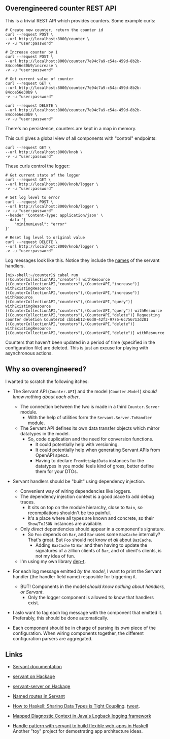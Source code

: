 Overengineered counter REST API
-------------------------------

This is a trivial REST API which provides counters. Some example curls:

    # Create new counter, return the counter id
    curl --request POST \
    --url http://localhost:8000/counter \
    -v -u "user:password"

    # Increase counter by 1
    curl --request POST \
    --url http://localhost:8000/counter/7e94c7a9-c54a-459d-8b2b-84cce56e30b9/increase \
    -v -u "user:password"

    # Get current value of counter
    curl --request GET \
    --url http://localhost:8000/counter/7e94c7a9-c54a-459d-8b2b-84cce56e30b9 \
    -v -u "user:password"

    curl --request DELETE \
    --url http://localhost:8000/counter/7e94c7a9-c54a-459d-8b2b-84cce56e30b9 \
    -v -u "user:password"

There's no persistence, counters are kept in a map in memory.

This curl gives a global view of all components with "control" endpoints:

    curl --request GET \
    --url http://localhost:8000/knob \
    -v -u "user:password"

These curls control the logger:

    # Get current state of the logger
    curl --request GET \
    --url http://localhost:8000/knob/logger \
    -v -u "user:password"

    # Set log level to error
    curl --request POST \
    --url http://localhost:8000/knob/logger \
    -v -u "user:password"
    --header 'Content-Type: application/json' \
    --data '{
        "minimumLevel": "error"
    }'

    # Reset log level to original value
    curl --request DELETE \
    --url http://localhost:8000/knob/logger \
    -v -u "user:password"

Log messages look like this. Notice they include the [names](https://www.tweag.io/blog/2022-02-24-named-routes/) of the servant handlers.

    [nix-shell:~/counter]$ cabal run
    [(CounterCollectionAPI,"create")] withResource
    [(CounterCollectionAPI,"counters"),(CounterAPI,"increase")] withExistingResource
    [(CounterCollectionAPI,"counters"),(CounterAPI,"increase")] withResource
    [(CounterCollectionAPI,"counters"),(CounterAPI,"query")] withExistingResource
    [(CounterCollectionAPI,"counters"),(CounterAPI,"query")] withResource
    [(CounterCollectionAPI,"counters"),(CounterAPI,"delete")] Requesting counter deletion CounterId cbb1eb12-66d0-42f3-9776-6c756713d281
    [(CounterCollectionAPI,"counters"),(CounterAPI,"delete")] withExistingResource
    [(CounterCollectionAPI,"counters"),(CounterAPI,"delete")] withResource

Counters that haven't been updated in a period of time (specified in the
configuration file) are deleted. This is just an excuse for playing with
asynchronous actions.

Why so overengineered?
----------------------

I wanted to scratch the following itches:

- The Servant API (`Counter.API`) and the model (`Counter.Model`) *should know nothing about each other*. 
    - The connection between the two is made in a third `Counter.Server` module.
        - With the help of utilities form the `Servant.Server.ToHandler` module.
    - The Servant API defines its own data transfer objects which mirror datatypes in the model.
        - So, code duplication and the need for conversion functions.
            - It could potentially help with versioning.
            - It could potentially help when generating Servant APIs from OpenAPI specs.
            - Having to declare `FromHttpApiData` instances for the datatypes in you model feels kind of gross, better define them for your DTOs.

- Servant handlers should be "built" using dependency injection.
    - Convenient way of wiring dependencies like loggers.
    - The dependency injection context is a good place to add debug traces.
        - It sits on top on the module hierarchy, close to `Main`, so recompilations shouldn't be too painful.
        - It's a place where all types are known and concrete, so their `Show`/`ToJSON` instances are available.
    - Only *direct* dependencies should appear in a component's signature.
        - So `Foo` depends on `Bar`, and `Bar` uses some `BazCache` internally? That's great. But `Foo` should not know *at all* about `BazCache`.
            - Adding `BazCache` to `Bar` and then having to update the signatures of a zillion clients of `Bar`, and of client's clients, is not my idea of fun.
    - I'm using my own library [dep-t](https://hackage.haskell.org/package/dep-t).

- For each log message emitted *by the model*, I want to print the Servant handler (the handler field name) resposible for triggering it.
    - BUT! Components in the model *should know nothing about handlers, or Servant*. 
        - Only the logger component is allowed to know that handlers exist.

- I aslo want to tag each log message with the component that emitted it.
Preferably, this should be done automatically.

- Each component should be in charge of parsing its *own* piece of the
configuration. When wiring components together, the different configuration
parsers are aggregated.

Links
-----

- [Servant documentation](https://docs.servant.dev/en/stable/)
- [servant on Hackage](https://hackage.haskell.org/package/servant)
- [servant-server on Hackage](https://hackage.haskell.org/package/servant-server)
- [Named routes in Servant](https://www.tweag.io/blog/2022-02-24-named-routes/)

- [How to Haskell: Sharing Data Types is Tight Coupling](https://leapyear.io/resources/blog-posts/how-to-haskell-sharing-data-types-is-tight-coupling/). [tweet](https://twitter.com/DiazCarrete/status/1570487241755197440).

- [Mapped Diagnostic Context in Java's Logback logging framework](https://logback.qos.ch/manual/mdc.html)

- [Handle pattern with servant to build flexible web-apps in Haskell](https://www.reddit.com/r/haskell/comments/z13xvj/tutorial_handle_pattern_with_servant_to_build/) Another "toy" project for demostrating app architecture ideas.

